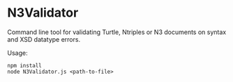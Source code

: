 N3Validator
===========

Command line tool for validating Turtle, Ntriples or N3 documents on syntax and XSD datatype errors.

Usage:

    npm install
    node N3Validator.js <path-to-file>
